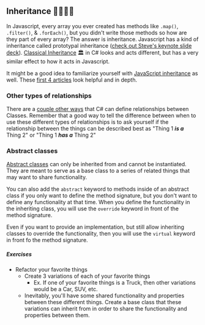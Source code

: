 ## Inheritance :family_man_woman_girl_boy:

In Javascript, every array you ever created has methods like `.map()`, `.filter()`, & `.forEach()`, but you didn't write those methods so how are they part of every array? The answer is inheritance. Javascript has a kind of inheritance called prototypal inheritance ([check out Steve's keynote slide deck](https://stevebrownlee.keybase.pub/OLOO/assets/player/KeynoteDHTMLPlayer.html#0)). [Classical Inheritance](https://docs.microsoft.com/en-us/dotnet/csharp/programming-guide/classes-and-structs/inheritance) :classical_building: in C# looks and acts different, but has a very similar effect to how it acts in Javascript.

It might be a good idea to familiarize yourself with [JavaScript inheritance](https://developer.mozilla.org/en-US/docs/Web/JavaScript/Inheritance_and_the_prototype_chain) as well.
These [first 4 articles](https://developer.mozilla.org/en-US/docs/Learn/JavaScript/Objects/Basics) look helpful and in depth.

### Other types of relationships
There are a [couple other ways](https://docs.microsoft.com/en-us/dotnet/csharp/programming-guide/classes-and-structs/inheritance) that C# can define relationships between Classes. Remember that a good way to tell the difference between when to use these different types of relationships is to ask yourself if the relationship between the things can be described best as "Thing 1 _**is a**_ Thing 2" or "Thing 1 _**has a**_ Thing 2"

### Abstract classes
[Abstract classes](https://docs.microsoft.com/en-us/dotnet/csharp/language-reference/keywords/abstract) can only be inherited from and cannot be instantiated. They are meant to serve as a base class to a series of related things that may want to share functionality.

You can also add the `abstract` keyword to methods inside of an abstract class if you only want to define the method signature, but you don't want to define any functionality at that time. When you define the functionality in the inheriting class, you will use the `override` keyword in front of the method signature.

Even if you want to provide an implementation, but still allow inheriting classes to override the functionality, then you will use the `virtual` keyword in front fo the method signature.

##### Exercises

- Refactor your favorite things
	- Create 3 variations of each of your favorite things
		- Ex. If one of your favorite things is a Truck, then other variations would be a Car, SUV, etc.
	- Inevitably, you'll have some shared functionality and properties between these different things. Create a base class that these variations can inherit from in order to share the functionality and properties between them.
